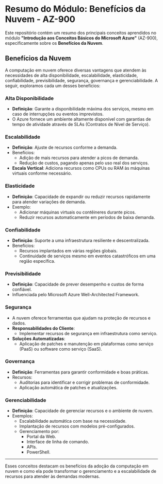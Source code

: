 # Resumo do Módulo: Benefícios da Nuvem - AZ-900

Este repositório contém um resumo dos principais conceitos aprendidos no módulo **"Introdução aos Conceitos Básicos do Microsoft Azure"** (AZ-900), especificamente sobre os **Benefícios da Nuvem**.

## Benefícios da Nuvem

A computação em nuvem oferece diversas vantagens que atendem às necessidades de alta disponibilidade, escalabilidade, elasticidade, confiabilidade, previsibilidade, segurança, governança e gerenciabilidade. A seguir, exploramos cada um desses benefícios:

### Alta Disponibilidade

- **Definição**: Garante a disponibilidade máxima dos serviços, mesmo em caso de interrupções ou eventos imprevistos.
- O Azure fornece um ambiente altamente disponível com garantias de tempo de atividade através de SLAs (Contratos de Nível de Serviço).

### Escalabilidade

- **Definição**: Ajuste de recursos conforme a demanda.
- Benefícios:
  - Adição de mais recursos para atender a picos de demanda.
  - Redução de custos, pagando apenas pelo uso real dos serviços.
- **Escala Vertical**: Adiciona recursos como CPUs ou RAM às máquinas virtuais conforme necessário.

### Elasticidade

- **Definição**: Capacidade de expandir ou reduzir recursos rapidamente para atender variações de demanda.
- Exemplo:
  - Adicionar máquinas virtuais ou contêineres durante picos.
  - Reduzir recursos automaticamente em períodos de baixa demanda.

### Confiabilidade

- **Definição**: Suporte a uma infraestrutura resiliente e descentralizada.
- Benefícios:
  - Recursos implantados em várias regiões globais.
  - Continuidade de serviços mesmo em eventos catastróficos em uma região específica.

### Previsibilidade

- **Definição**: Capacidade de prever desempenho e custos de forma confiável.
- Influenciada pelo Microsoft Azure Well-Architected Framework.

### Segurança

- A nuvem oferece ferramentas que ajudam na proteção de recursos e dados.
- **Responsabilidades do Cliente**:
  - Implementar recursos de segurança em infraestrutura como serviço.
- **Soluções Automatizadas**:
  - Aplicação de patches e manutenção em plataformas como serviço (PaaS) ou software como serviço (SaaS).

### Governança

- **Definição**: Ferramentas para garantir conformidade e boas práticas.
- Recursos:
  - Auditorias para identificar e corrigir problemas de conformidade.
  - Aplicação automática de patches e atualizações.

### Gerenciabilidade

- **Definição**: Capacidade de gerenciar recursos e o ambiente de nuvem.
- Exemplos:
  - Escalabilidade automática com base na necessidade.
  - Implantação de recursos com modelos pré-configurados.
  - Gerenciamento por:
    - Portal da Web.
    - Interface de linha de comando.
    - APIs.
    - PowerShell.

---

Esses conceitos destacam os benefícios da adoção da computação em nuvem e como ela pode transformar o gerenciamento e a escalabilidade de recursos para atender às demandas modernas.
